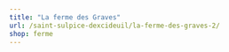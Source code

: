```yaml
---
title: "La ferme des Graves"
url: /saint-sulpice-dexcideuil/la-ferme-des-graves-2/
shop: ferme
---
```

